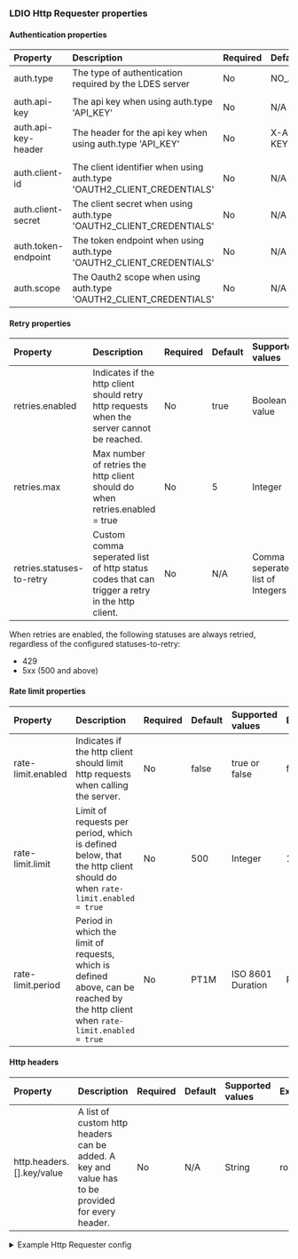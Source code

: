 ### LDIO Http Requester properties

#### Authentication properties

| Property            | Description                                                            | Required | Default   | Supported values                              | Example                     |
|:--------------------|:-----------------------------------------------------------------------|:---------|:----------|:----------------------------------------------|:----------------------------|
| auth.type           | The type of authentication required by the LDES server                 | No       | NO_AUTH   | NO_AUTH, API_KEY or OAUTH2_CLIENT_CREDENTIALS | OAUTH2_CLIENT_CREDENTIALS   |
|                     |                                                                        |          |           |                                               |                             |
| auth.api-key        | The api key when using auth.type 'API_KEY'                             | No       | N/A       | String                                        | myKey                       |
| auth.api-key-header | The header for the api key when using auth.type 'API_KEY'              | No       | X-API-KEY | String                                        | X-API-KEY                   |
|                     |                                                                        |          |           |                                               |                             |
| auth.client-id      | The client identifier when using auth.type 'OAUTH2_CLIENT_CREDENTIALS' | No       | N/A       | String                                        | myId                        |
| auth.client-secret  | The client secret when using auth.type 'OAUTH2_CLIENT_CREDENTIALS'     | No       | N/A       | String                                        | mySecret                    |
| auth.token-endpoint | The token endpoint when using auth.type 'OAUTH2_CLIENT_CREDENTIALS'    | No       | N/A       | HTTP and HTTPS urls                           | http://localhost:8000/token |
| auth.scope          | The Oauth2 scope when using auth.type 'OAUTH2_CLIENT_CREDENTIALS'      | No       | N/A       | HTTP and HTTPS urls                           | http://localhost:8000/token |

#### Retry properties

| Property                  | Description                                                                                   | Required | Default | Supported values                 | Example |
|:--------------------------|:----------------------------------------------------------------------------------------------|:---------|:--------|:---------------------------------|:--------|
| retries.enabled           | Indicates if the http client should retry http requests when the server cannot be reached.    | No       | true    | Boolean value                    | true    |
| retries.max               | Max number of retries the http client should do when retries.enabled = true                   | No       | 5       | Integer                          | 100     |
| retries.statuses-to-retry | Custom comma seperated list of http status codes that can trigger a retry in the http client. | No       | N/A     | Comma seperated list of Integers | 410,451 |

When retries are enabled, the following statuses are always retried, regardless of the configured statuses-to-retry:

- 429
- 5xx (500 and above)

#### Rate limit properties

| Property           | Description                                                                                                                       | Required | Default | Supported values  | Example |
|:-------------------|:----------------------------------------------------------------------------------------------------------------------------------|:---------|:--------|:------------------|:--------|
| rate-limit.enabled | Indicates if the http client should limit http requests when calling the server.                                                  | No       | false   | true or false     | false   |
| rate-limit.limit   | Limit of requests per period, which is defined below, that the http client should do when `rate-limit.enabled = true`             | No       | 500     | Integer           | 100     |
| rate-limit.period  | Period in which the limit of requests, which is defined above, can be reached by the http client when `rate-limit.enabled = true` | No       | PT1M    | ISO 8601 Duration | PT1H    |

#### Http headers

| Property                  | Description                                                                                      | Required | Default | Supported values | Example |
|:--------------------------|:-------------------------------------------------------------------------------------------------|:---------|:--------|:-----------------|:--------|
| http.headers.[].key/value | A list of custom http headers can be added. A key and value has to be provided for every header. | No       | N/A     | String           | role    |


<details>
    <summary>Example Http Requester config</summary>

<div markdown="1">
```yaml
      config:
        http:
          headers:
            - key: role
              value: developer
            - key: alt-role
              value: programmer
        auth:
          type: API_KEY
          api-key: my-secret
          api-key-header: x-api-key
        retries:
          enabled: true
          max: 10
          statuses-to-retry: 410,451
        rate-limit:
          enabled: true
          period: P1D
          limit: 1000
```
</div>


</details>

